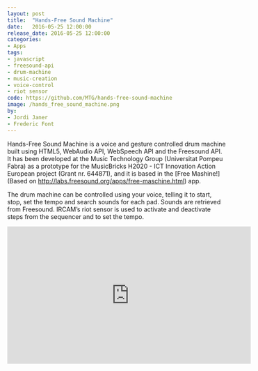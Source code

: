 ```yaml
---
layout: post
title:  "Hands-Free Sound Machine"
date:   2016-05-25 12:00:00
release_date: 2016-05-25 12:00:00
categories: 
- Apps
tags:
- javascript
- freesound-api
- drum-machine
- music-creation
- voice-control
- riot sensor
code: https://github.com/MTG/hands-free-sound-machine
image: /hands_free_sound_machine.png
by: 
- Jordi Janer
- Frederic Font
---
```


Hands-Free Sound Machine is a voice and gesture controlled drum machine built using HTML5, WebAudio API, WebSpeech API and the Freesound API.
It has been developed at the Music Technology Group (Universitat Pompeu Fabra) as a prototype for the MusicBricks H2020 - ICT Innovation Action European project (Grant nr. 644871), and it is based in the [Free Mashine!](Based on http://labs.freesound.org/apps/free-maschine.html) app.

The drum machine can be controlled using your voice, telling it to start, stop, set the tempo and search sounds for each pad. Sounds are retrieved from Freesound. IRCAM’s riot sensor is used to activate and deactivate steps from the sequencer and to set the tempo.

<iframe width="560" height="315" src="https://www.youtube.com/embed/MOTwiOaCY3o" frameborder="0" allowfullscreen></iframe>